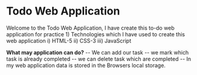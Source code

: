 <h1>Todo Web Application</h1>
Welcome to the Todo Web Application, I have create this to-do web application for practice 
1) Technologies which I have used to create this web application
   i) HTML-5
  ii) CSS-3
 iii) JavaScript

<strong>What may application can do?</strong>
-- We can add our task 
-- we mark which task is already completed
-- we can delete task which are completed
-- In my web application data is stored in the Browsers local storage.

   
